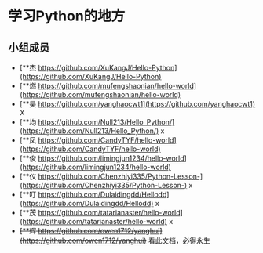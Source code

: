 # 学习Python的地方

## 小组成员
* [**杰 https://github.com/XuKangJ/Hello-Python](https://github.com/XuKangJ/Hello-Python)
* [**燃 https://github.com/mufengshaonian/hello-world](https://github.com/mufengshaonian/hello-world)
* [**昊 https://github.com/yanghaocwt1](https://github.com/yanghaocwt1) X
* [**均 https://github.com/Null213/Hello_Python/](https://github.com/Null213/Hello_Python/) x
* [**凤 https://github.com/CandyTYF/hello-world](https://github.com/CandyTYF/hello-world)
* [**俊 https://github.com/limingjun1234/hello-world](https://github.com/limingjun1234/hello-world)
* [**仪 https://github.com/Chenzhiyi335/Python-Lesson-](https://github.com/Chenzhiyi335/Python-Lesson-) x
* [**叮 https://github.com/Dulaidingdd/Hellodd](https://github.com/Dulaidingdd/Hellodd) x
* [**茂 https://github.com/tatarianaster/hello-world](https://github.com/tatarianaster/hello-world) x
* ~~[**辉 https://github.com/owen1712/yanghui](https://github.com/owen1712/yanghui)~~
看此文档，必得永生